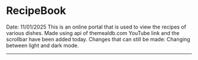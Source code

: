 # RecipeBook
Date: 11/01/2025
This is an online portal that is used to view the recipes of various dishes. Made using api of themealdb.com
YouTube link and the scrollbar have been added today. 
Changes that can still be made: Changing between light and dark mode.
******
